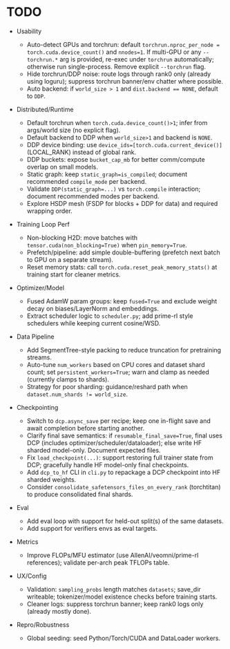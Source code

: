 # TODO

- Usability
  - Auto-detect GPUs and torchrun: default `torchrun.nproc_per_node = torch.cuda.device_count()` and `nnodes=1`. If multi-GPU or any `--torchrun.*` arg is provided, re-exec under `torchrun` automatically; otherwise run single-process. Remove explicit `--torchrun` flag.
  - Hide torchrun/DDP noise: route logs through rank0 only (already using loguru); suppress torchrun banner/env chatter where possible.
  - Auto backend: if `world_size > 1` and `dist.backend == NONE`, default to `DDP`.

- Distributed/Runtime
  - Default torchrun when `torch.cuda.device_count()>1`; infer from args/world size (no explicit flag).
  - Default backend to DDP when `world_size>1` and backend is `NONE`.
  - DDP device binding: use `device_ids=[torch.cuda.current_device()]` (LOCAL_RANK) instead of global rank.
  - DDP buckets: expose `bucket_cap_mb` for better comm/compute overlap on small models.
  - Static graph: keep `static_graph=is_compiled`; document recommended `compile_mode` per backend.
  - Validate `DDP(static_graph=...)` vs `torch.compile` interaction; document recommended modes per backend.
  - Explore HSDP mesh (FSDP for blocks + DDP for data) and required wrapping order.

- Training Loop Perf
  - Non-blocking H2D: move batches with `tensor.cuda(non_blocking=True)` when `pin_memory=True`.
  - Prefetch/pipeline: add simple double-buffering (prefetch next batch to GPU on a separate stream).
  - Reset memory stats: call `torch.cuda.reset_peak_memory_stats()` at training start for cleaner metrics.

- Optimizer/Model
  - Fused AdamW param groups: keep `fused=True` and exclude weight decay on biases/LayerNorm and embeddings.
  - Extract scheduler logic to `scheduler.py`; add prime-rl style schedulers while keeping current cosine/WSD.

- Data Pipeline
  - Add SegmentTree-style packing to reduce truncation for pretraining streams.
  - Auto-tune `num_workers` based on CPU cores and dataset shard count; set `persistent_workers=True`; warn and clamp as needed (currently clamps to shards).
  - Strategy for poor sharding: guidance/reshard path when `dataset.num_shards != world_size`.

- Checkpointing
  - Switch to `dcp.async_save` per recipe; keep one in-flight save and await completion before starting another.
  - Clarify final save semantics: if `resumable_final_save=True`, final uses DCP (includes optimizer/scheduler/dataloader); else write HF sharded model-only. Document expected files.
  - Fix `load_checkpoint(...)`: support restoring full trainer state from DCP; gracefully handle HF model-only final checkpoints.
  - Add `dcp_to_hf` CLI in `cli.py` to repackage a DCP checkpoint into HF sharded weights.
  - Consider `consolidate_safetensors_files_on_every_rank` (torchtitan) to produce consolidated final shards.

- Eval
  - Add eval loop with support for held-out split(s) of the same datasets.
  - Add support for verifiers envs as eval targets.

- Metrics
  - Improve FLOPs/MFU estimator (use AllenAI/veomni/prime-rl references); validate per-arch peak TFLOPs table.

- UX/Config
  - Validation: `sampling_probs` length matches `datasets`; save_dir writeable; tokenizer/model existence checks before training starts.
  - Cleaner logs: suppress torchrun banner; keep rank0 logs only (already mostly done).

- Repro/Robustness
  - Global seeding: seed Python/Torch/CUDA and DataLoader workers.
